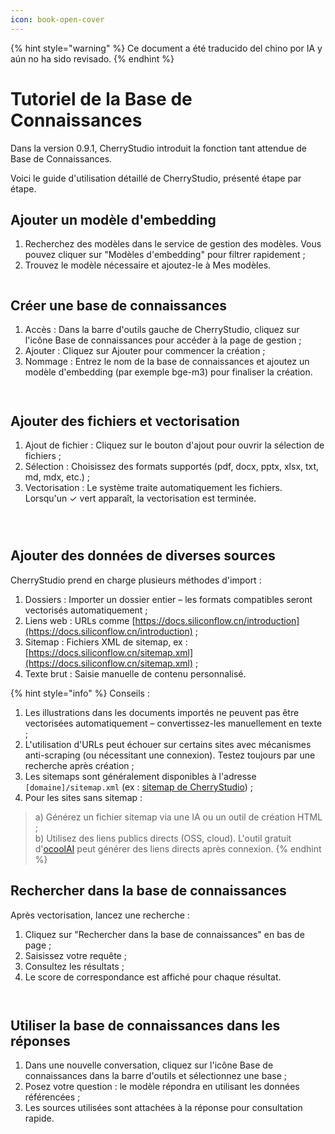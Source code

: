 ```yaml
---
icon: book-open-cover
---
```


{% hint style="warning" %}
Ce document a été traducido del chino por IA y aún no ha sido revisado.
{% endhint %}

# Tutoriel de la Base de Connaissances

Dans la version 0.9.1, CherryStudio introduit la fonction tant attendue de Base de Connaissances.

Voici le guide d'utilisation détaillé de CherryStudio, présenté étape par étape.

## Ajouter un modèle d'embedding

1. Recherchez des modèles dans le service de gestion des modèles. Vous pouvez cliquer sur "Modèles d'embedding" pour filtrer rapidement ;
2. Trouvez le modèle nécessaire et ajoutez-le à Mes modèles.

<figure><img src="../.gitbook/assets/image.webp" alt=""><figcaption></figcaption></figure>

## Créer une base de connaissances

1. Accès : Dans la barre d'outils gauche de CherryStudio, cliquez sur l'icône Base de connaissances pour accéder à la page de gestion ;
2. Ajouter : Cliquez sur Ajouter pour commencer la création ;
3. Nommage : Entrez le nom de la base de connaissances et ajoutez un modèle d'embedding (par exemple bge-m3) pour finaliser la création.

<figure><img src="../.gitbook/assets/image-1 (1).webp" alt=""><figcaption></figcaption></figure>
<figure><img src="../.gitbook/assets/image-2 (1).webp" alt=""><figcaption></figcaption></figure>

## Ajouter des fichiers et vectorisation

1. Ajout de fichier : Cliquez sur le bouton d'ajout pour ouvrir la sélection de fichiers ;
2. Sélection : Choisissez des formats supportés (pdf, docx, pptx, xlsx, txt, md, mdx, etc.) ;
3. Vectorisation : Le système traite automatiquement les fichiers. Lorsqu'un ✓ vert apparaît, la vectorisation est terminée.

<figure><img src="../.gitbook/assets/image-3.webp" alt=""><figcaption></figcaption></figure>
<figure><img src="../.gitbook/assets/image-4.webp" alt=""><figcaption></figcaption></figure>
<figure><img src="../.gitbook/assets/image-5.webp" alt=""><figcaption></figcaption></figure>

## Ajouter des données de diverses sources

CherryStudio prend en charge plusieurs méthodes d'import :

1. Dossiers : Importer un dossier entier – les formats compatibles seront vectorisés automatiquement ;
2. Liens web : URLs comme [https://docs.siliconflow.cn/introduction](https://docs.siliconflow.cn/introduction) ;
3. Sitemap : Fichiers XML de sitemap, ex : [https://docs.siliconflow.cn/sitemap.xml](https://docs.siliconflow.cn/sitemap.xml) ;
4. Texte brut : Saisie manuelle de contenu personnalisé.

{% hint style="info" %}
Conseils :

1. Les illustrations dans les documents importés ne peuvent pas être vectorisées automatiquement – convertissez-les manuellement en texte ;
2. L'utilisation d'URLs peut échouer sur certains sites avec mécanismes anti-scraping (ou nécessitant une connexion). Testez toujours par une recherche après création ;
3. Les sitemaps sont généralement disponibles à l'adresse `[domaine]/sitemap.xml` (ex : [sitemap de CherryStudio](https://docs.cherry-ai.com/sitemap-pages.xml)) ;
4. Pour les sites sans sitemap :
> a) Générez un fichier sitemap via une IA ou un outil de création HTML ;  
> b) Utilisez des liens publics directs (OSS, cloud). L'outil gratuit d'[ocoolAI](https://one.ocoolai.com/login) peut générer des liens directs après connexion.
{% endhint %}

## Rechercher dans la base de connaissances

Après vectorisation, lancez une recherche :

1. Cliquez sur "Rechercher dans la base de connaissances" en bas de page ;
2. Saisissez votre requête ;
3. Consultez les résultats ;
4. Le score de correspondance est affiché pour chaque résultat.

<figure><img src="../.gitbook/assets/image-7.webp" alt=""><figcaption></figcaption></figure>
<figure><img src="../.gitbook/assets/image-8.webp" alt=""><figcaption></figcaption></figure>

## Utiliser la base de connaissances dans les réponses

1. Dans une nouvelle conversation, cliquez sur l'icône Base de connaissances dans la barre d'outils et sélectionnez une base ;
2. Posez votre question : le modèle répondra en utilisant les données référencées ;
3. Les sources utilisées sont attachées à la réponse pour consultation rapide.

<figure><img src="../.gitbook/assets/image-9.webp" alt=""><figcaption></figcaption></figure>
<figure><img src="../.gitbook/assets/image-10.webp" alt=""><figcaption></figcaption></figure>